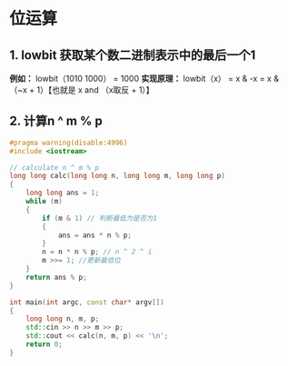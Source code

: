 # 位运算
## 1. lowbit 获取某个数二进制表示中的最后一个1
**例如：** lowbit（1010 1000） = 1000
**实现原理：** lowbit（x） = x & -x = x & （~x + 1）【也就是 x and （x取反 + 1）】

## 2. 计算n ^ m % p
```c++
#pragma warning(disable:4996)
#include <iostream>

// calculate n ^ m % p
long long calc(long long n, long long m, long long p)
{
	long long ans = 1;
	while (m)
	{
		if (m & 1) // 判断最低为是否为1
		{
			ans = ans * n % p;
		}
		n = n * n % p; // n ^ 2 ^ i
		m >>= 1; //更新最低位
	}
	return ans % p;
}

int main(int argc, const char* argv[])
{
	long long n, m, p;
	std::cin >> n >> m >> p;
	std::cout << calc(n, m, p) << '\n';
	return 0;
}

```